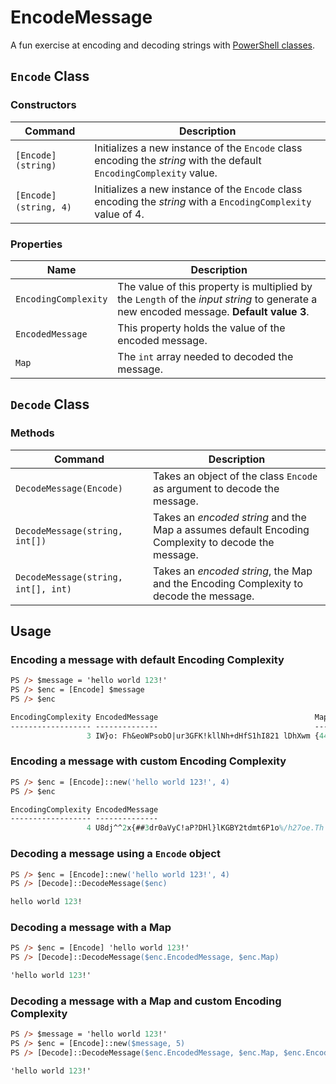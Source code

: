 # EncodeMessage

A fun exercise at encoding and decoding strings with [PowerShell classes](https://docs.microsoft.com/en-us/powershell/module/microsoft.powershell.core/about/about_classes).

## `Encode` Class

### Constructors

| Command | Description |
| ----------- | ---- |
| `[Encode](string)` | Initializes a new instance of the `Encode` class encoding the _string_ with the default `EncodingComplexity` value. |
| `[Encode](string, 4)` &nbsp; &nbsp; | Initializes a new instance of the `Encode` class encoding the _string_ with a `EncodingComplexity` value of 4. |

### Properties

| Name | Description |
| ---- | ---- |
| `EncodingComplexity` | The value of this property is multiplied by the `Length` of the _input string_ to generate a new encoded message. __Default value 3__. |
| `EncodedMessage` | This property holds the value of the encoded message. |
| `Map` | The `int` array needed to decoded the message. |

## `Decode` Class

### Methods

| Command | Description |
| ---- | ---- |
| `DecodeMessage(Encode)` | Takes an object of the class `Encode` as argument to decode the message. |
| `DecodeMessage(string, int[])` | Takes an _encoded string_ and the Map a assumes default Encoding Complexity to decode the message. |
| `DecodeMessage(string, int[], int)` &nbsp; &nbsp; &nbsp; | Takes an _encoded string_, the Map and the Encoding Complexity to decode the message. |

## Usage

### Encoding a message with default Encoding Complexity

```ps
PS /> $message = 'hello world 123!'
PS /> $enc = [Encode] $message
PS /> $enc

EncodingComplexity EncodedMessage                                   Map
------------------ --------------                                   ---
                 3 IW}o: Fh&eoWPsobO|ur3GFK!kllNh+dHfS1hI821 lDhXwm {44, 9, 27, 42…}
```

### Encoding a message with custom Encoding Complexity

```ps
PS /> $enc = [Encode]::new('hello world 123!', 4)
PS /> $enc

EncodingComplexity EncodedMessage                                                   Map
------------------ --------------                                                   ---
                 4 U8dj^^2x{##3dr0aVyC!aP?DHl}lKGBY2tdmt6P1o%/h27oe.Th l 8ZZ39mwb|3 {50, 47, 25, 52…}
```

### Decoding a message using a `Encode` object

```ps
PS /> $enc = [Encode]::new('hello world 123!', 4)
PS /> [Decode]::DecodeMessage($enc)

hello world 123!
```

### Decoding a message with a Map

```ps
PS /> $enc = [Encode] 'hello world 123!'
PS /> [Decode]::DecodeMessage($enc.EncodedMessage, $enc.Map)

'hello world 123!'
````

### Decoding a message with a Map and custom Encoding Complexity

```ps
PS /> $message = 'hello world 123!'
PS /> $enc = [Encode]::new($message, 5)
PS /> [Decode]::DecodeMessage($enc.EncodedMessage, $enc.Map, $enc.EncodingComplexity)

'hello world 123!'
```
